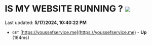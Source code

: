 # IS MY WEBSITE RUNNING ? [![](https://img.shields.io/static/v1?label=Sponsor&message=%E2%9D%A4&logo=GitHub&color=%23fe8e86)](https://github.com/sponsors/<username>)

Last updated: **5/17/2024, 10:40:22 PM**

- `GET` [https://youssefservice.me](https://youssefservice.me) - **Up** (164ms)
